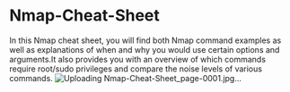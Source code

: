 # Nmap-Cheat-Sheet
In this Nmap cheat sheet, you will find both Nmap command examples as well as explanations of when and why you would use certain options and arguments.It also provides you with an overview of which commands require root/sudo privileges and compare the noise levels of various commands.
![Uploading Nmap-Cheat-Sheet_page-0001.jpg…]()
